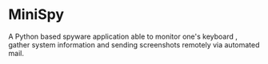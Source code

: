 # MiniSpy
A Python based spyware application able to monitor one's keyboard , gather system information and sending screenshots remotely via automated mail.
